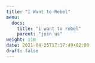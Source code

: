 ```yaml
---
title: "I Want to Rebel"
menu:
  docs:
    title: "i want to rebel"
    parent: "join us"
weight: 110
date: 2021-04-25T17:17:49+02:00
draft: false
---
```



